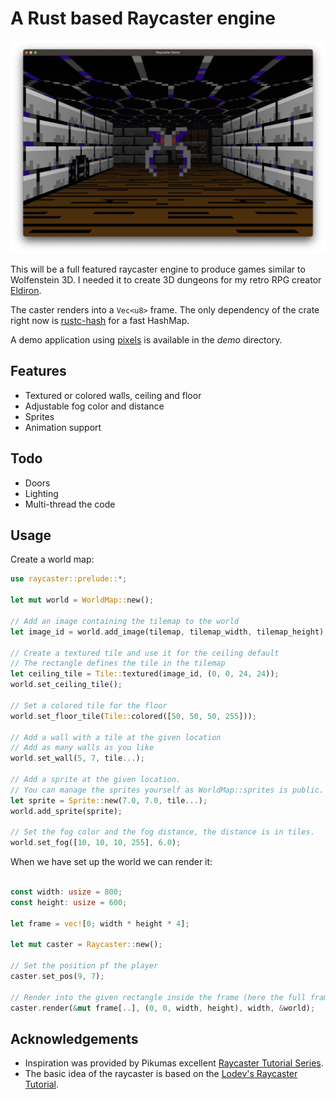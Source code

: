 # A Rust based Raycaster engine

![Image](images/demo.png)

This will be a full featured raycaster engine to produce games similar to Wolfenstein 3D. I needed it to create 3D dungeons for my retro RPG creator [Eldiron](https://github.com/markusmoenig/Eldiron).

The caster renders into a ```Vec<u8>``` frame. The only dependency of the crate right now is [rustc-hash](https://crates.io/crates/rustc-hash) for a fast HashMap.

A demo application using [pixels](https://crates.io/crates/pixels) is available in the *demo* directory.

## Features

* Textured or colored walls, ceiling and floor
* Adjustable fog color and distance
* Sprites
* Animation support

## Todo

* Doors
* Lighting
* Multi-thread the code

## Usage

Create a world map:

```rust
use raycaster::prelude::*;

let mut world = WorldMap::new();

// Add an image containing the tilemap to the world
let image_id = world.add_image(tilemap, tilemap_width, tilemap_height);

// Create a textured tile and use it for the ceiling default
// The rectangle defines the tile in the tilemap
let ceiling_tile = Tile::textured(image_id, (0, 0, 24, 24));
world.set_ceiling_tile();

// Set a colored tile for the floor
world.set_floor_tile(Tile::colored([50, 50, 50, 255]));

// Add a wall with a tile at the given location
// Add as many walls as you like
world.set_wall(5, 7, tile...);

// Add a sprite at the given location.
// You can manage the sprites yourself as WorldMap::sprites is public.
let sprite = Sprite::new(7.0, 7.0, tile...);
world.add_sprite(sprite);

// Set the fog color and the fog distance, the distance is in tiles.
world.set_fog([10, 10, 10, 255], 6.0);
```

When we have set up the world we can render it:

```rust

const width: usize = 800;
const height: usize = 600;

let frame = vec![0; width * height * 4];

let mut caster = Raycaster::new();

// Set the position pf the player
caster.set_pos(9, 7);

// Render into the given rectangle inside the frame (here the full frame), the stride (i.e. the width of the frame) and the world.
caster.render(&mut frame[..], (0, 0, width, height), width, &world);
```

## Acknowledgements

* Inspiration was provided by Pikumas excellent [Raycaster Tutorial Series](https://pikuma.com/courses/raycasting-engine-tutorial-algorithm-javascript).
* The basic idea of the raycaster is based on the [Lodev's Raycaster Tutorial](https://lodev.org/cgtutor/raycasting.html).

